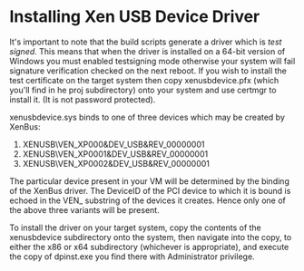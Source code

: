 Installing Xen USB Device Driver
=================

It's important to note that the build scripts generate a driver which is
*test signed*. This means that when the driver is installed on a 64-bit
version of Windows you must enabled testsigning mode otherwise your system
will fail signature verification checked on the next reboot.
If you wish to install the test certificate on the target system then copy
xenusbdevice.pfx (which you'll find in he proj subdirectory) onto your system and
use certmgr to install it. (It is not password protected).

xenusbdevice.sys binds to one of three devices which may be created by XenBus:

1. XENUSB\\VEN_XP000&DEV_USB&REV_00000001
2. XENUSB\\VEN_XP0001&DEV_USB&REV_00000001
3. XENUSB\\VEN_XP0002&DEV_USB&REV_00000001

The particular device present in your VM will be determined by the binding
of the XenBus driver. The DeviceID of the PCI device to which it is bound is
echoed in the VEN_ substring of the devices it creates. Hence only one of the
above three variants will be present.

To install the driver on your target system, copy the contents of the xenusbdevice
subdirectory onto the system, then navigate into the copy, to either the x86
or x64 subdirectory (whichever is appropriate), and execute the copy of
dpinst.exe you find there with Administrator privilege.
